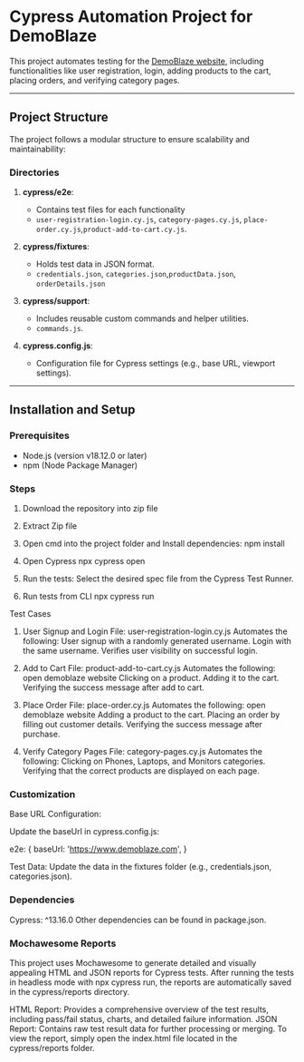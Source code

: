 # Cypress Automation Project for DemoBlaze

This project automates testing for the [DemoBlaze website](https://www.demoblaze.com/), including functionalities like user registration, login, adding products to the cart, placing orders, and verifying category pages.

---

## **Project Structure**
The project follows a modular structure to ensure scalability and maintainability:


### **Directories**

1. **cypress/e2e**:
   - Contains test files for each functionality 
   - `user-registration-login.cy.js`, `category-pages.cy.js`, `place-order.cy.js`,`product-add-to-cart.cy.js`.

2. **cypress/fixtures**:
   - Holds test data in JSON format.
   -  `credentials.json`, `categories.json`,`productData.json`, `orderDetails.json`

3. **cypress/support**:
   - Includes reusable custom commands and helper utilities.
   - `commands.js`.

4. **cypress.config.js**:
   - Configuration file for Cypress settings (e.g., base URL, viewport settings).

---

## **Installation and Setup**

### Prerequisites
- Node.js (version v18.12.0 or later)
- npm (Node Package Manager)

### Steps
1. Download the repository into zip file

2. Extract Zip file

3. Open cmd into the project folder and Install dependencies:
npm install

4. Open Cypress
 npx cypress open

5. Run the tests:
Select the desired spec file from the Cypress Test Runner.

7. Run tests from CLI
   npx cypress run

Test Cases
1. User Signup and Login
File: user-registration-login.cy.js
Automates the following:
User signup with a randomly generated username.
Login with the same username.
Verifies user visibility on successful login.

2. Add to Cart
File: product-add-to-cart.cy.js
Automates the following:
open demoblaze website
Clicking on a product.
Adding it to the cart.
Verifying the success message after add to cart.

3. Place Order
File: place-order.cy.js
Automates the following:
open demoblaze website
Adding a product to the cart.
Placing an order by filling out customer details.
Verifying the success message after purchase.

4. Verify Category Pages
File: category-pages.cy.js
Automates the following:
Clicking on Phones, Laptops, and Monitors categories.
Verifying that the correct products are displayed on each page.

### Customization
Base URL Configuration:

Update the baseUrl in cypress.config.js:

e2e: {
  baseUrl: 'https://www.demoblaze.com',
}

Test Data:
Update the data in the fixtures folder (e.g., credentials.json, categories.json).

### Dependencies
Cypress: ^13.16.0
Other dependencies can be found in package.json.


### Mochawesome Reports
This project uses Mochawesome to generate detailed and visually appealing HTML and JSON reports for Cypress tests. After running the tests in headless mode with npx cypress run, the reports are automatically saved in the cypress/reports directory.

HTML Report: Provides a comprehensive overview of the test results, including pass/fail status, charts, and detailed failure information.
JSON Report: Contains raw test result data for further processing or merging.
To view the report, simply open the index.html file located in the cypress/reports folder.

